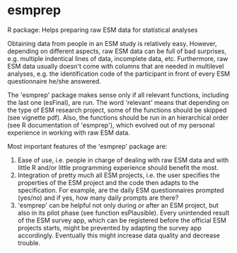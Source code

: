 # esmprep
R package: Helps preparing raw ESM data for statistical analyses

Obtaining data from people in an ESM study is relatively easy. However, depending on different aspects, raw ESM data can be full of bad surprises, e.g. multiple indentical lines of data, incomplete data, etc.
Furthermore, raw ESM data usually doesn't come with columns that are needed in multilevel analyses, e.g. the identification code of the participant in front of every ESM questionnaire he/she answered.

The 'esmprep' package makes sense only if all relevant functions, including the last one (esFinal), are run. The word 'relevant' means that depending on the type of ESM research project, some of the functions should be skipped (see vignette pdf). Also, the functions should be run in an hierarchical order (see R documentation of 'esmprep'), which evolved out of my personal experience in working with raw ESM data.

Most important features of the 'esmprep' package are:
1. Ease of use, i.e. people in charge of dealing with raw ESM data and with little R and/or little programming experience should benefit the most.
2. Integration of pretty much all ESM projects, i.e. the user specifies the properties of the ESM project and the code then adapts to the specification. For example, are the daily ESM questionnaires prompted (yes/no) and if yes, how many daily prompts are there?
3. 'esmprep' can be helpful not only during or after an ESM project, but also in its pilot phase (see function esPlausible). Every unintended result of the ESM survey app, which can be registered before the official ESM projects starts, might be prevented by adapting the survey app accordingly. Eventually this might increase data quality and decrease trouble.
